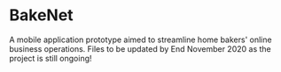 # BakeNet
A mobile application prototype aimed to streamline home bakers' online business operations. Files to be updated by End November 2020 as the project is still ongoing!
